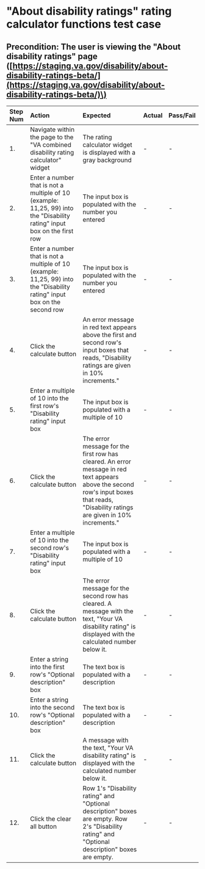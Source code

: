 # "About disability ratings" rating calculator functions test case

## Precondition: The user is viewing the "About disability ratings" page \([https://staging.va.gov/disability/about-disability-ratings-beta/](https://staging.va.gov/disability/about-disability-ratings-beta/)\)

| Step Num | Action | Expected | Actual | Pass/Fail |
| :--- | :--- | :--- | :--- | :--- |
| 1. | Navigate within the page to the "VA combined disability rating calculator" widget | The rating calculator widget is displayed with a gray background | - | - |
| 2. | Enter a number that is not a multiple of 10 \(example: 11,25, 99\) into the "Disability rating" input box on the first row | The input box is populated with the number you entered | - | - |
| 3. | Enter a number that is not a multiple of 10 \(example: 11,25, 99\) into the "Disability rating" input box on the second row | The input box is populated with the number you entered | - | - |
| 4. | Click the calculate button | An error message in red text appears above the first and second row's input boxes that reads, "Disability ratings are given in 10% increments." | - | - |
| 5. | Enter a multiple of 10 into the first row's "Disability rating" input box | The input box is populated with a multiple of 10 | - | - |
| 6. | Click the calculate button | The error message for the first row has cleared.  An error message in red text appears above the second row's input boxes that reads, "Disability ratings are given in 10% increments." | - | - |
| 7. | Enter a multiple of 10 into the second row's "Disability rating" input box | The input box is populated with a multiple of 10 | - | - |
| 8. | Click the calculate button | The error message for the second row has cleared. A message with the text, "Your VA disability rating" is displayed with the calculated number below it. | - | - |
| 9. | Enter a string into the first row's "Optional description" box | The text box is populated with a description | - | - |
| 10. | Enter a string into the second row's "Optional description" box | The text box is populated with a description | - | - |
| 11. | Click the calculate button | A message with the text, "Your VA disability rating" is displayed with the calculated number below it. | - | - |
| 12. | Click the clear all button | Row 1's "Disability rating" and "Optional description" boxes are empty.  Row 2's "Disability rating" and "Optional description" boxes are empty. | - | - |

